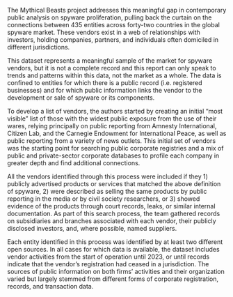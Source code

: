 The Mythical Beasts project addresses this meaningful gap in contemporary public analysis on spyware proliferation, pulling back the curtain on the connections between 435 entities across forty-two countries in the global spyware market. These vendors exist in a web of relationships with investors, holding companies, partners, and individuals often domiciled in different jurisdictions.

This dataset represents a meaningful sample of the market for spyware vendors, but it is not a complete record and this report can only speak to trends and patterns within this data, not the market as a whole. The data is confined to entities for which there is a public record (i.e. registered businesses) and for which public information links the vendor to the development or sale of spyware or its components.

To develop a list of vendors, the authors started by creating an initial “most visible” list of those with the widest public exposure from the use of their wares, relying principally on public reporting from Amnesty International, Citizen Lab, and the Carnegie Endowment for International Peace, as well as public reporting from a variety of news outlets. This initial set of vendors was the starting point for searching public corporate registries and a mix of public and private-sector corporate databases to profile each company in greater depth and find additional connections.

All the vendors identified through this process were included if they 1) publicly advertised products or services that matched the above definition of spyware, 2) were described as selling the same products by public reporting in the media or by civil society researchers, or 3) showed evidence of the products through court records, leaks, or similar internal documentation. As part of this search process, the team gathered records on subsidiaries and branches associated with each vendor, their publicly disclosed investors, and, where possible, named suppliers.

Each entity identified in this process was identified by at least two different open sources. In all cases for which data is available, the dataset includes vendor activities from the start of operation until 2023, or until records indicate that the vendor’s registration had ceased in a jurisdiction. The sources of public information on both firms’ activities and their organization varied but largely stemmed from different forms of corporate registration, records, and transaction data.

